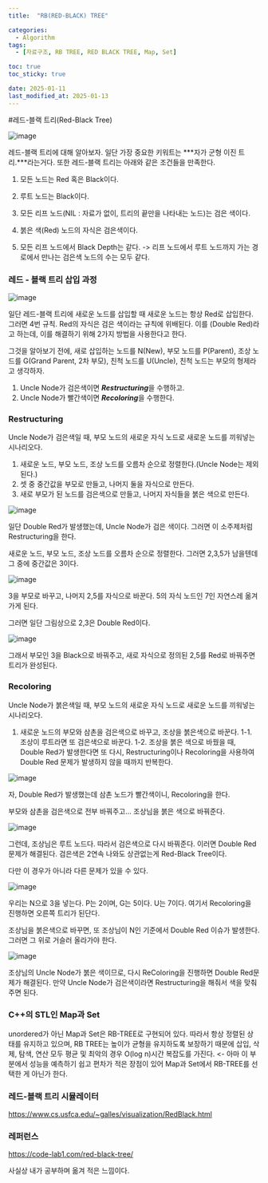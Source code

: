```yaml
---
title:  "RB(RED-BLACK) TREE" 

categories:
  - Algorithm
tags:
  - [자료구조, RB TREE, RED BLACK TREE, Map, Set]

toc: true
toc_sticky: true

date: 2025-01-11
last_modified_at: 2025-01-13
---
```


#레드-블랙 트리(Red-Black Tree)

![image](https://github.com/user-attachments/assets/e73a36eb-ee66-496c-9275-f536e8008fcf)


레드-블랙 트리에 대해 알아보자. 일단 가장 중요한 키워트는 ***자가 군형 이진 트리.***라는거다. 또한 레드-블랙 트리는 아래와 같은 조건들을 만족한다.


1. 모든 노드는 Red 혹은 Black이다.

2. 루트 노드는 Black이다.

3. 모든 리프 노드(NIL : 자료가 없이, 트리의 끝만을 나타내는 노드)는 검은 색이다.

4. 붉은 색(Red) 노드의 자식은 검은색이다.

5. 모든 리프 노드에서 Black Depth는 같다. -> 리프 노드에서 루트 노드까지 가는 경로에서 만나는 검은색 노드의 수는 모두 같다.


### 레드 - 블랙 트리 삽입 과정

![image](https://github.com/user-attachments/assets/66e33d2b-902a-4a73-ba33-8283f7077b35)

일단 레드-블랙 트리에 새로운 노드를 삽입할 때 새로운 노드는 항상 Red로 삽입한다. 그러면 4번 규칙. Red의 자식은 검은 색이라는 규칙에 위배된다.
이를 (Double Red)라고 하는데, 이를 해결하기 위해 2가지 방법을 사용한다고 한다.

그것을 알아보기 전에, 새로 삽입하는 노드를 N(New), 부모 노드를 P(Parent), 조상 노드를 G(Grand Parent, 2차 부모), 친척 노드를 U(Uncle), 친척 노드는 부모의 형제라고 생각하자. 

1. Uncle Node가 검은색이면 ***Restructuring***을 수행하고.
2. Uncle Node가 빨간색이면 ***Recoloring***을 수행한다. 




### Restructuring

Uncle Node가 검은색일 때, 부모 노드의 새로운 자식 노드로 새로운 노드를 끼워넣는 시나리오다. 


1. 새로운 노드, 부모 노드, 조상 노드를 오름차 순으로 정렬한다.(Uncle Node는 제외된다.)
2. 셋 중 중간값을 부모로 만들고, 나머지 둘을 자식으로 만든다.
3. 새로 부모가 된 노드를 검은색으로 만들고, 나머지 자식들을 붉은 색으로 만든다. 

![image](https://github.com/user-attachments/assets/8c46413d-7da9-4e1e-b1c3-18c080a80b14)

일단 Double Red가 발생했는데, Uncle Node가 검은 색이다. 그러면 이 소주제처럼 Restructuring을 한다.

새로운 노드, 부모 노드, 조상 노드를 오름차 순으로 정렬한다. 그러면 2,3,5가 남을텐데 그 중에 중간값은 3이다.

![image](https://github.com/user-attachments/assets/20ab226d-4358-4f53-8ce1-b7b6c6ff8c84)

3을 부모로 바꾸고, 나머지 2,5를 자식으로 바꾼다. 5의 자식 노드인 7인 자연스레 옮겨가게 된다. 

그러면 일단 그림상으로 2,3은 Double Red이다. 

![image](https://github.com/user-attachments/assets/495d6306-b2d6-4717-b279-e04bd51f3c46)

그래서 부모인 3을 Black으로 바꿔주고, 새로 자식으로 정의된 2,5를 Red로 바꿔주면 트리가 완성된다.


### Recoloring

Uncle Node가 붉은색일 때, 부모 노드의 새로운 자식 노드로 새로운 노드를 끼워넣는 시나리오다. 

1. 새로운 노드의 부모와 삼촌을 검은색으로 바꾸고, 조상을 붉은색으로 바꾼다. 
1-1. 조상이 루트라면 또 검은색으로 바꾼다. 
1-2. 조상을 붉은 색으로 바꿨을 때, Double Red가 발생한다면 또 다시, Restructuring이나 Recoloring을 사용하여 Double Red 문제가 발생하지 않을 때까지 반복한다. 

![image](https://github.com/user-attachments/assets/ac8cfb29-61d4-4ad2-adf0-e2bd40be7c5d)

자, Double Red가 발생했는데 삼촌 노드가 빨간색이니, Recoloring을 한다.

부모와 삼촌을 검은색으로 전부 바꿔주고... 조상님을 붉은 색으로 바꿔준다. 

![image](https://github.com/user-attachments/assets/2f2cd6e3-c2a8-43b1-aee6-24935baab5d9)

그런데, 조상님은 루트 노드다. 따라서 검은색으로 다시 바꿔준다. 이러면 Double Red문제가 해결된다. 검은색은 2연속 나와도 상관없는게 Red-Black Tree이다.

다만 이 경우가 아니라 다른 문제가 있을 수 있다. 

![image](https://github.com/user-attachments/assets/66b96156-120d-4829-a4a3-7f6edd7c9d1b)


우리는 N으로 3을 넣는다. P는 2이며, G는 5이다. U는 7이다. 여기서 Recoloring을 진행하면 오른쪽 트리가 된단다. 

조상님을 붉은색으로 바꾸면, 또 조상님이 N인 기준에서 Double Red 이슈가 발생한다. 그러면 그 위로 거슬러 올라가야 한다. 

![image](https://github.com/user-attachments/assets/a7b2fa02-bf36-47c8-b5ef-7df309e0d371)

조상님의 Uncle Node가 붉은 색이므로, 다시 ReColoring을 진행하면 Double Red문제가 해결된다.
만약 Uncle Node가 검은색이라면 Restructuring을 해줘서 색을 맞춰주면 된다.


### C++의 STL인 Map과 Set

unordered가 아닌 Map과 Set은 RB-TREE로 구현되어 있다. 따라서 항상 정렬된 상태를 유지하고 있으며, RB TREE는 높이가 균형을 유지하도록 보장하기 때문에 삽입, 삭제, 탐색, 연산 모두 평균 및 최악의 경우 O(log n)시간 복잡도를 가진다. <- 아마 이 부분에서 성능을 예측하기 쉽고 편차가 적은 장점이 있어 Map과 Set에서 RB-TREE를 선택한 게 아닌가 한다. 


### 레드-블랙 트리 시뮬레이터 

https://www.cs.usfca.edu/~galles/visualization/RedBlack.html

### 레퍼런스

https://code-lab1.com/red-black-tree/

사실상 내가 공부하며 옮겨 적은 느낌이다. 
